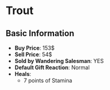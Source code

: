 # Trout

## Basic Information

- **Buy Price**: 153$
- **Sell Price**: 54$
- **Sold by Wandering Salesman**: YES
- **Default Gift Reaction**: Normal
- **Heals**:
  - 7 points of Stamina